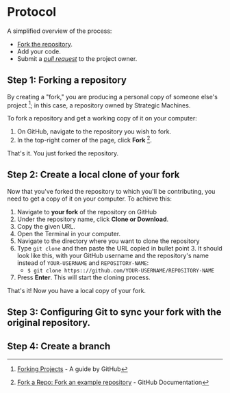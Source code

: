 # Protocol

A simplified overview of the process:
- [Fork the repository](https://help.github.com/articles/fork-a-repo/).
- Add your code.
- Submit a [_pull request_](https://help.github.com/articles/creating-a-pull-request/) to the project owner.

## Step 1: Forking a repository

By creating a "fork," you are producing a personal copy of someone else's project [^1]; in this case, a repository owned by Strategic Machines.

To fork a repository and get a working copy of it on your computer:
1. On GitHub, navigate to the repository you wish to fork.
1. In the top-right corner of the page, click __Fork__ [^2].

That's it. You just forked the repository.

## Step 2: Create a local clone of your fork

Now that you've forked the repository to which you'll be contributing, you need to get a copy of it on your computer. To achieve this: 

1. Navigate to __your fork__ of the repository on GitHub
1. Under the repository name, click __Clone or Download__.
1. Copy the given URL.
1. Open the Terminal in your computer.
1. Navigate to the directory where you want to clone the repository
1. Type `git clone` and then paste the URL copied in bullet point 3. It should look like this, with your GitHub username and the repository's name instead of `YOUR-USERNAME` and `REPOSITORY-NAME`: 
    - ```$ git clone https:://github.com/YOUR-USERNAME/REPOSITORY-NAME  ```
1. Press __Enter__. This will start the cloning process.

That's it! Now you have a local copy of your fork.

## Step 3: Configuring Git to sync your fork with the original repository.

## Step 4: Create a branch





[^1]: [Forking Projects](https://guides.github.com/activities/forking/) - A guide by GitHub
[^2]: [Fork a Repo: Fork an example repository](https://help.github.com/articles/fork-a-repo/#fork-an-example-repository) - GitHub Documentation